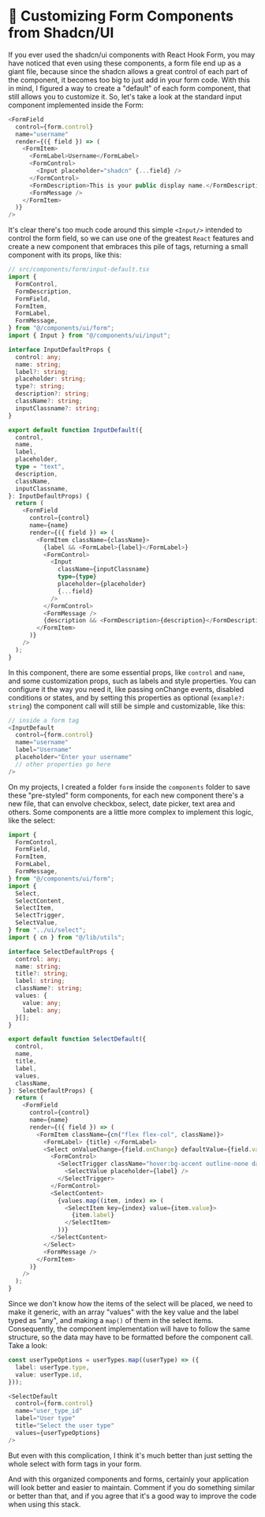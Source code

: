# 🧩 Customizing Form Components from Shadcn/UI

If you ever used the shadcn/ui components with React Hook Form, you may have noticed that even using these components, a form file end up as a giant file, because since the shadcn allows a great control of each part of the component, it becomes too big to just add in your form code. With this in mind, I figured a way to create a "default" of each form component, that still allows you to customize it.
So, let's take a look at the standard input component implemented inside the Form:

```ts
<FormField
  control={form.control}
  name="username"
  render={({ field }) => (
    <FormItem>
      <FormLabel>Username</FormLabel>
      <FormControl>
        <Input placeholder="shadcn" {...field} />
      </FormControl>
      <FormDescription>This is your public display name.</FormDescription>
      <FormMessage />
    </FormItem>
  )}
/>
```

It's clear there's too much code around this simple `<Input/>` intended to control the form field, so we can use one of the greatest `React` features and create a new component that embraces this pile of tags, returning a small component with its props, like this:

```ts
// src/components/form/input-default.tsx
import {
  FormControl,
  FormDescription,
  FormField,
  FormItem,
  FormLabel,
  FormMessage,
} from "@/components/ui/form";
import { Input } from "@/components/ui/input";

interface InputDefaultProps {
  control: any;
  name: string;
  label?: string;
  placeholder: string;
  type?: string;
  description?: string;
  className?: string;
  inputClassname?: string;
}

export default function InputDefault({
  control,
  name,
  label,
  placeholder,
  type = "text",
  description,
  className,
  inputClassname,
}: InputDefaultProps) {
  return (
    <FormField
      control={control}
      name={name}
      render={({ field }) => (
        <FormItem className={className}>
          {label && <FormLabel>{label}</FormLabel>}
          <FormControl>
            <Input
              className={inputClassname}
              type={type}
              placeholder={placeholder}
              {...field}
            />
          </FormControl>
          <FormMessage />
          {description && <FormDescription>{description}</FormDescription>}
        </FormItem>
      )}
    />
  );
}
```

In this component, there are some essential props, like `control` and `name`, and some customization props, such as labels and style properties. You can configure it the way you need it, like passing onChange events, disabled conditions or states, and by setting this properties as optional (`example?: string`) the component call will still be simple and customizable, like this:

```ts
// inside a form tag
<InputDefault
  control={form.control}
  name="username"
  label="Username"
  placeholder="Enter your username"
  // other properties go here
/>
```

On my projects, I created a folder `form` inside the `components` folder to save these "pre-styled" form components, for each new component there's a new file, that can envolve checkbox, select, date picker, text area and others.
Some components are a little more complex to implement this logic, like the select:

```ts
import {
  FormControl,
  FormField,
  FormItem,
  FormLabel,
  FormMessage,
} from "@/components/ui/form";
import {
  Select,
  SelectContent,
  SelectItem,
  SelectTrigger,
  SelectValue,
} from "../ui/select";
import { cn } from "@/lib/utils";

interface SelectDefaultProps {
  control: any;
  name: string;
  title?: string;
  label: string;
  className?: string;
  values: {
    value: any;
    label: any;
  }[];
}

export default function SelectDefault({
  control,
  name,
  title,
  label,
  values,
  className,
}: SelectDefaultProps) {
  return (
    <FormField
      control={control}
      name={name}
      render={({ field }) => (
        <FormItem className={cn("flex flex-col", className)}>
          <FormLabel> {title} </FormLabel>
          <Select onValueChange={field.onChange} defaultValue={field.value}>
            <FormControl>
              <SelectTrigger className="hover:bg-accent outline-none data-[placeholder]:text-muted-foreground hover:text-accent-foreground">
                <SelectValue placeholder={label} />
              </SelectTrigger>
            </FormControl>
            <SelectContent>
              {values.map((item, index) => (
                <SelectItem key={index} value={item.value}>
                  {item.label}
                </SelectItem>
              ))}
            </SelectContent>
          </Select>
          <FormMessage />
        </FormItem>
      )}
    />
  );
}
```

Since we don't know how the items of the select will be placed, we need to make it generic, with an array "values" with the key value and the label typed as "any", and making a `map()` of them in the select items. Consequently, the component implementation will have to follow the same structure, so the data may have to be formatted before the component call. Take a look:

```ts
const userTypeOptions = userTypes.map((userType) => ({
  label: userType.type,
  value: userType.id,
}));
```

```ts
<SelectDefault
  control={form.control}
  name="user_type_id"
  label="User type"
  title="Select the user type"
  values={userTypeOptions}
/>
```

But even with this complication, I think it's much better than just setting the whole select with form tags in your form.

And with this organized components and forms, certainly your application will look better and easier to maintain.
Comment if you do something similar or better than that, and if you agree that it's a good way to improve the code when using this stack.
